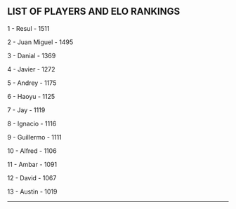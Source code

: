 ## LIST OF PLAYERS AND ELO RANKINGS


1 - Resul - 1511


2 - Juan Miguel - 1495


3 - Danial - 1369


4 - Javier - 1272


5 - Andrey - 1175


6 - Haoyu - 1125


7 - Jay - 1119


8 - Ignacio - 1116


9 - Guillermo - 1111


10 - Alfred - 1106


11 - Ambar - 1091


12 - David - 1067


13 - Austin - 1019



--------------------------------------------------------------
